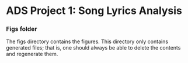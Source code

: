 # ADS Project 1: Song Lyrics Analysis
### Figs folder

The figs directory contains the figures. This directory only contains generated files; that is, one should always be able to delete the contents and regenerate them.
